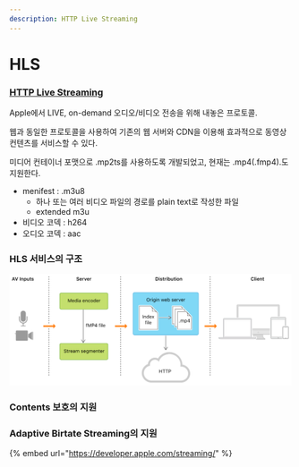 ```yaml
---
description: HTTP Live Streaming
---
```


# HLS

### [HTTP Live Streaming](https://developer.apple.com/streaming/)

Apple에서 LIVE, on-demand 오디오/비디오 전송을 위해 내놓은 프로토콜.

웹과 동일한 프로토콜을 사용하여 기존의 웹 서버와 CDN을 이용해 효과적으로 동영상 컨텐츠를 서비스할 수 있다.

미디어 컨테이너 포맷으로 .mp2ts를 사용하도록 개발되었고, 현재는 .mp4\(.fmp4\).도 지원한다.

* menifest : .m3u8
  * 하나 또는 여러 비디오 파일의 경로를 plain text로 작성한 파일
  * extended m3u
* 비디오 코덱 : h264
* 오디오 코덱 : aac

### HLS 서비스의 구조

![](../../../.gitbook/assets/image%20%2885%29.png)





### Contents 보호의 지원





### Adaptive Birtate Streaming의 지원





{% embed url="https://developer.apple.com/streaming/" %}





